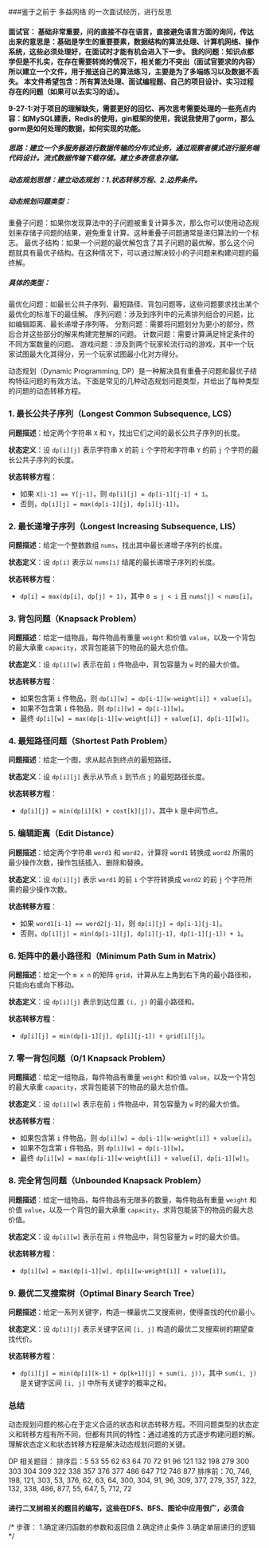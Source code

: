 ###鉴于之前于 多益网络 的一次面试经历，进行反思
<h4>面试官：
基础非常重要，问的直接不存在语言，直接避免语言方面的询问，传达出来的意思是：基础是学生的重要要素，数据结构的算法处理、计算机网络、操作系统，这些必须处理好，在面试时才能有机会进入下一步。
我的问题：知识点都学但是不扎实，在存在需要转岗的情况下，相关能力不突出（面试官要求的内容）
所以建立一个文件，用于推送自己的算法练习，主要是为了多端练习以及数据不丢失。
本文件希望包含：所有算法处理、面试编程题、自己的项目设计、实习过程存在的问题（如果可以去实习的话）。

9-27-1:对于项目的理解缺失，需要更好的回忆、再次思考需要处理的一些亮点内容：如MySQL建表，Redis的使用，gin框架的使用，我说我使用了gorm，那么gorm是如何处理的数据，如何实现的功能。

##### 思路：建立一个多服务器进行数据传输的分布式业务，通过观察者模式进行服务端代码设计。流式数据传输下载存储。建立多表信息存储。

##### 动态规划思想：建立动态规划：1.状态转移方程、2.边界条件。
##### 动态规划问题类型：
重叠子问题：如果你发现算法中的子问题被重复计算多次，那么你可以使用动态规划来存储子问题的结果，避免重复计算。这种重叠子问题通常是递归算法的一个标志。
最优子结构：如果一个问题的最优解包含了其子问题的最优解，那么这个问题就具有最优子结构。在这种情况下，可以通过解决较小的子问题来构建问题的最终解。

##### 具体的类型：
最优化问题：如最长公共子序列、最短路径、背包问题等，这些问题要求找出某个最优化的标准下的最佳解。
序列问题：涉及到序列中的元素排列组合的问题，比如编辑距离、最长递增子序列等。
分割问题：需要将问题划分为更小的部分，然后合并这些部分的解来构建完整解的问题。
计数问题：需要计算满足特定条件的不同方案数量的问题。
游戏问题：涉及到两个玩家轮流行动的游戏，其中一个玩家试图最大化其得分，另一个玩家试图最小化对方得分。

动态规划（Dynamic Programming, DP）是一种解决具有重叠子问题和最优子结构特征问题的有效方法。下面是常见的几种动态规划问题类型，并给出了每种类型的问题的动态转移方程。

### 1. 最长公共子序列（Longest Common Subsequence, LCS）

**问题描述**：给定两个字符串 `X` 和 `Y`，找出它们之间的最长公共子序列的长度。

**状态定义**：设 `dp[i][j]` 表示字符串 `X` 的前 `i` 个字符和字符串 `Y` 的前 `j` 个字符的最长公共子序列的长度。

**状态转移方程**：
- 如果 `X[i-1] == Y[j-1]`，则 `dp[i][j] = dp[i-1][j-1] + 1`。
- 否则，`dp[i][j] = max(dp[i-1][j], dp[i][j-1])`。

### 2. 最长递增子序列（Longest Increasing Subsequence, LIS）

**问题描述**：给定一个整数数组 `nums`，找出其中最长递增子序列的长度。

**状态定义**：设 `dp[i]` 表示以 `nums[i]` 结尾的最长递增子序列的长度。

**状态转移方程**：
- `dp[i] = max(dp[i], dp[j] + 1)`，其中 `0 ≤ j < i` 且 `nums[j] < nums[i]`。

### 3. 背包问题（Knapsack Problem）

**问题描述**：给定一组物品，每件物品有重量 `weight` 和价值 `value`，以及一个背包的最大承重 `capacity`，求背包能装下的物品的最大总价值。

**状态定义**：设 `dp[i][w]` 表示在前 `i` 件物品中，背包容量为 `w` 时的最大价值。

**状态转移方程**：
- 如果包含第 `i` 件物品，则 `dp[i][w] = dp[i-1][w-weight[i]] + value[i]`。
- 如果不包含第 `i` 件物品，则 `dp[i][w] = dp[i-1][w]`。
- 最终 `dp[i][w] = max(dp[i-1][w-weight[i]] + value[i], dp[i-1][w])`。

### 4. 最短路径问题（Shortest Path Problem）

**问题描述**：给定一个图，求从起点到终点的最短路径。

**状态定义**：设 `dp[i][j]` 表示从节点 `i` 到节点 `j` 的最短路径长度。

**状态转移方程**：
- `dp[i][j] = min(dp[i][k] + cost[k][j])`，其中 `k` 是中间节点。

### 5. 编辑距离（Edit Distance）

**问题描述**：给定两个字符串 `word1` 和 `word2`，计算将 `word1` 转换成 `word2` 所需的最少操作次数，操作包括插入、删除和替换。

**状态定义**：设 `dp[i][j]` 表示 `word1` 的前 `i` 个字符转换成 `word2` 的前 `j` 个字符所需的最少操作次数。

**状态转移方程**：
- 如果 `word1[i-1] == word2[j-1]`，则 `dp[i][j] = dp[i-1][j-1]`。
- 否则，`dp[i][j] = min(dp[i-1][j], dp[i][j-1], dp[i-1][j-1]) + 1`。

### 6. 矩阵中的最小路径和（Minimum Path Sum in Matrix）

**问题描述**：给定一个 `m x n` 的矩阵 `grid`，计算从左上角到右下角的最小路径和，只能向右或向下移动。

**状态定义**：设 `dp[i][j]` 表示到达位置 `(i, j)` 的最小路径和。

**状态转移方程**：
- `dp[i][j] = min(dp[i-1][j], dp[i][j-1]) + grid[i][j]`。

### 7. 零一背包问题（0/1 Knapsack Problem）

**问题描述**：给定一组物品，每件物品有重量 `weight` 和价值 `value`，以及一个背包的最大承重 `capacity`，求背包能装下的物品的最大总价值。

**状态定义**：设 `dp[i][w]` 表示在前 `i` 件物品中，背包容量为 `w` 时的最大价值。

**状态转移方程**：
- 如果包含第 `i` 件物品，则 `dp[i][w] = dp[i-1][w-weight[i]] + value[i]`。
- 如果不包含第 `i` 件物品，则 `dp[i][w] = dp[i-1][w]`。
- 最终 `dp[i][w] = max(dp[i-1][w-weight[i]] + value[i], dp[i-1][w])`。

### 8. 完全背包问题（Unbounded Knapsack Problem）

**问题描述**：给定一组物品，每件物品有无限多的数量，每件物品有重量 `weight` 和价值 `value`，以及一个背包的最大承重 `capacity`，求背包能装下的物品的最大总价值。

**状态定义**：设 `dp[i][w]` 表示在前 `i` 件物品中，背包容量为 `w` 时的最大价值。

**状态转移方程**：
- `dp[i][w] = max(dp[i-1][w], dp[i][w-weight[i]] + value[i])`。

### 9. 最优二叉搜索树（Optimal Binary Search Tree）

**问题描述**：给定一系列关键字，构造一棵最优二叉搜索树，使得查找的代价最小。

**状态定义**：设 `dp[i][j]` 表示关键字区间 `[i, j]` 构造的最优二叉搜索树的期望查找代价。

**状态转移方程**：
- `dp[i][j] = min(dp[i][k-1] + dp[k+1][j] + sum(i, j))`，其中 `sum(i, j)` 是关键字区间 `[i, j]` 中所有关键字的概率之和。

### 总结

动态规划问题的核心在于定义合适的状态和状态转移方程。不同问题类型的状态定义和转移方程有所不同，但都有共同的特性：通过递推的方式逐步构建问题的解。理解状态定义和状态转移方程是解决动态规划问题的关键。

DP 相关题目：
排序后：5 53 55 62 63 64 70 72 91 96 121 132 198 279 300 303 304 309 322 338 357 376 377 486 647 712 746 877
排序前：70, 746, 198, 121, 303, 53, 376, 62, 63, 64, 300, 304, 91, 96, 309, 377, 279, 357, 322, 132, 338, 486, 877, 55, 647, 5, 712, 72

#### 进行二叉树相关的题目的编写，这些在DFS、BFS、图论中应用很广，必须会

/*
步骤：
1.确定递归函数的参数和返回值
2.确定终止条件
3.确定单层递归的逻辑
*/
